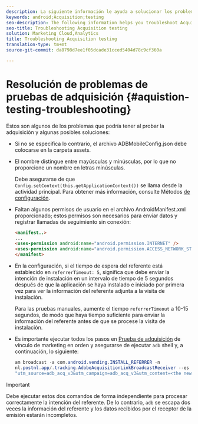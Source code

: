 ```yaml
---
description: La siguiente información le ayuda a solucionar los problemas de las pruebas de adquisición.
keywords: android;Acquisition;testing
seo-description: The following information helps you troubleshoot Acquisition testing issues.
seo-title: Troubleshooting Acquisition testing
solution: Marketing Cloud,Analytics
title: Troubleshooting Acquisition testing
translation-type: tm+mt
source-git-commit: da8798d7ee1f05dcade31cced5404d78c9cf360a

---
```



# Resolución de problemas de pruebas de adquisición {#aquistion-testing-troubleshooting}

Estos son algunos de los problemas que podría tener al probar la adquisición y algunas posibles soluciones:

* Si no se especifica lo contrario, el archivo ADBMobileConfig.json debe colocarse en la carpeta assets.

* El nombre distingue entre mayúsculas y minúsculas, por lo que no proporcione un nombre en letras minúsculas.

   Debe asegurarse de que `Config.setContext(this.getApplicationContext())` se llama desde la actividad principal. Para obtener más información, consulte Métodos [de configuración](https://docs.adobe.com/content/help/en/mobile-services/android/configuration-android/methods.html).

* Faltan algunos permisos de usuario en el archivo AndroidManifest.xml proporcionado; estos permisos son necesarios para enviar datos y registrar llamadas de seguimiento sin conexión:

   ```html
   <manifest..>
   ... 
   <uses-permission android:name="android.permission.INTERNET" />
   <uses-permission android:name="android.permission.ACCESS_NETWORK_STATE" />
   </manifest>
   ```

* En la configuración, si el tiempo de espera del referente está establecido en `referrerTimeout: 5`, significa que debe enviar la intención de instalación en un intervalo de tiempo de 5 segundos después de que la aplicación se haya instalado e iniciado por primera vez para ver la información del referente adjunta a la visita de instalación.

   Para las pruebas manuales, aumente el tiempo `referrerTimeout` a 10-15 segundos, de modo que haya tiempo suficiente para enviar la información del referente antes de que se procese la visita de instalación.

* Es importante ejecutar todos los pasos en [Prueba de adquisición](https://docs.adobe.com/content/help/en/mobile-services/android/acquisition-android/t-testing-marketing-link-acquisition.html) de vínculo de marketing en orden y asegurarse de ejecutar `adb` shell y, a continuación, lo siguiente:

   ```java
   am broadcast -a com.android.vending.INSTALL_REFERRER -n 
   nl.postnl.app/.tracking.AdobeAcquisitionLinkBroadcastReceiver --es "referrer"
   "utm_source=adb_acq_v3&utm_campaign=adb_acq_v3&utm_content=<the newly generated id at step #7>"
   ```

>[!IMPORTANT]
>
>Debe ejecutar estos dos comandos de forma independiente para procesar correctamente la intención del referente.  De lo contrario, `adb` se escapa dos veces la información del referente y los datos recibidos por el receptor de la emisión estarán incompletos.
